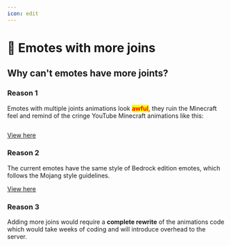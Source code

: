 ```yaml
---
icon: edit
---
```


# 🦴 Emotes with more joins

## Why can't emotes have more joints?

### Reason 1

Emotes with multiple joints animations look <mark style="color:red;">**awful**</mark>, they ruin the Minecraft feel and remind of the cringe YouTube Minecraft animations like this:

<img src="../.gitbook/assets/image (245).png" alt="" />


[View here](https://www.youtube.com/watch?v=_zpodmZW65E)


### Reason 2

The current emotes have the same style of Bedrock edition emotes, which follows the Mojang style guidelines.


[View here](https://minecraft.wiki/w/Emotes)


### Reason 3

Adding more joins would require a **complete rewrite** of the animations code which would take weeks of coding and will introduce overhead to the server.